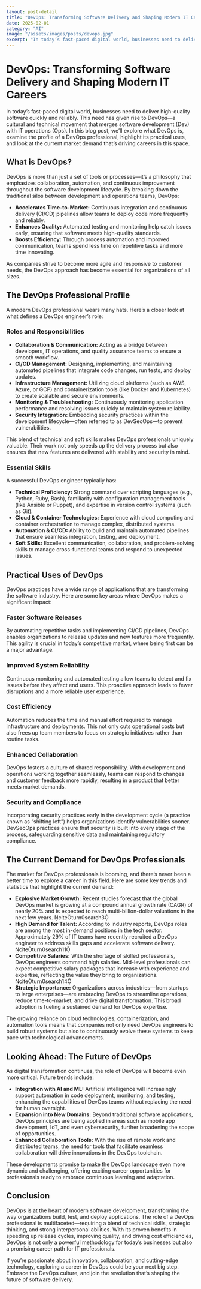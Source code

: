 ```yaml
---
layout: post-detail
title: "DevOps: Transforming Software Delivery and Shaping Modern IT Careers"
date: 2025-02-01
category: "AI"
image: "/assets/images/posts/devops.jpg"
excerpt: "In today’s fast-paced digital world, businesses need to deliver high-quality software quickly and reliably. This need has given rise to DevOps—a cultural and technical movement that merges software development (Dev) with IT operations (Ops). In this blog post, we’ll explore what DevOps is, examine the profile of a DevOps professional, highlight its practical uses, and look at the current market demand that’s driving careers in this space."
---
```


# DevOps: Transforming Software Delivery and Shaping Modern IT Careers

In today’s fast-paced digital world, businesses need to deliver high-quality software quickly and reliably. This need has given rise to DevOps—a cultural and technical movement that merges software development (Dev) with IT operations (Ops). In this blog post, we’ll explore what DevOps is, examine the profile of a DevOps professional, highlight its practical uses, and look at the current market demand that’s driving careers in this space.

## What is DevOps?

DevOps is more than just a set of tools or processes—it’s a philosophy that emphasizes collaboration, automation, and continuous improvement throughout the software development lifecycle. By breaking down the traditional silos between development and operations teams, DevOps:

- **Accelerates Time-to-Market:** Continuous integration and continuous delivery (CI/CD) pipelines allow teams to deploy code more frequently and reliably.
- **Enhances Quality:** Automated testing and monitoring help catch issues early, ensuring that software meets high-quality standards.
- **Boosts Efficiency:** Through process automation and improved communication, teams spend less time on repetitive tasks and more time innovating.

As companies strive to become more agile and responsive to customer needs, the DevOps approach has become essential for organizations of all sizes.

## The DevOps Professional Profile

A modern DevOps professional wears many hats. Here’s a closer look at what defines a DevOps engineer’s role:

### Roles and Responsibilities

- **Collaboration & Communication:** Acting as a bridge between developers, IT operations, and quality assurance teams to ensure a smooth workflow.
- **CI/CD Management:** Designing, implementing, and maintaining automated pipelines that integrate code changes, run tests, and deploy updates.
- **Infrastructure Management:** Utilizing cloud platforms (such as AWS, Azure, or GCP) and containerization tools (like Docker and Kubernetes) to create scalable and secure environments.
- **Monitoring & Troubleshooting:** Continuously monitoring application performance and resolving issues quickly to maintain system reliability.
- **Security Integration:** Embedding security practices within the development lifecycle—often referred to as DevSecOps—to prevent vulnerabilities.

This blend of technical and soft skills makes DevOps professionals uniquely valuable. Their work not only speeds up the delivery process but also ensures that new features are delivered with stability and security in mind.

### Essential Skills

A successful DevOps engineer typically has:

- **Technical Proficiency:** Strong command over scripting languages (e.g., Python, Ruby, Bash), familiarity with configuration management tools (like Ansible or Puppet), and expertise in version control systems (such as Git).
- **Cloud & Container Technologies:** Experience with cloud computing and container orchestration to manage complex, distributed systems.
- **Automation & CI/CD:** Ability to build and maintain automated pipelines that ensure seamless integration, testing, and deployment.
- **Soft Skills:** Excellent communication, collaboration, and problem-solving skills to manage cross-functional teams and respond to unexpected issues.

## Practical Uses of DevOps

DevOps practices have a wide range of applications that are transforming the software industry. Here are some key areas where DevOps makes a significant impact:

### Faster Software Releases

By automating repetitive tasks and implementing CI/CD pipelines, DevOps enables organizations to release updates and new features more frequently. This agility is crucial in today’s competitive market, where being first can be a major advantage.

### Improved System Reliability

Continuous monitoring and automated testing allow teams to detect and fix issues before they affect end users. This proactive approach leads to fewer disruptions and a more reliable user experience.

### Cost Efficiency

Automation reduces the time and manual effort required to manage infrastructure and deployments. This not only cuts operational costs but also frees up team members to focus on strategic initiatives rather than routine tasks.

### Enhanced Collaboration

DevOps fosters a culture of shared responsibility. With development and operations working together seamlessly, teams can respond to changes and customer feedback more rapidly, resulting in a product that better meets market demands.

### Security and Compliance

Incorporating security practices early in the development cycle (a practice known as “shifting left”) helps organizations identify vulnerabilities sooner. DevSecOps practices ensure that security is built into every stage of the process, safeguarding sensitive data and maintaining regulatory compliance.

## The Current Demand for DevOps Professionals

The market for DevOps professionals is booming, and there’s never been a better time to explore a career in this field. Here are some key trends and statistics that highlight the current demand:

- **Explosive Market Growth:** Recent studies forecast that the global DevOps market is growing at a compound annual growth rate (CAGR) of nearly 20% and is expected to reach multi-billion-dollar valuations in the next few years. citeturn0search3  
- **High Demand for Talent:** According to industry reports, DevOps roles are among the most in-demand positions in the tech sector. Approximately 29% of IT teams have recently recruited a DevOps engineer to address skills gaps and accelerate software delivery. citeturn0search11  
- **Competitive Salaries:** With the shortage of skilled professionals, DevOps engineers command high salaries. Mid-level professionals can expect competitive salary packages that increase with experience and expertise, reflecting the value they bring to organizations. citeturn0search14  
- **Strategic Importance:** Organizations across industries—from startups to large enterprises—are embracing DevOps to streamline operations, reduce time-to-market, and drive digital transformation. This broad adoption is fueling a sustained demand for DevOps expertise.

The growing reliance on cloud technologies, containerization, and automation tools means that companies not only need DevOps engineers to build robust systems but also to continuously evolve these systems to keep pace with technological advancements.

## Looking Ahead: The Future of DevOps

As digital transformation continues, the role of DevOps will become even more critical. Future trends include:

- **Integration with AI and ML:** Artificial intelligence will increasingly support automation in code deployment, monitoring, and testing, enhancing the capabilities of DevOps teams without replacing the need for human oversight.
- **Expansion into New Domains:** Beyond traditional software applications, DevOps principles are being applied in areas such as mobile app development, IoT, and even cybersecurity, further broadening the scope of opportunities.
- **Enhanced Collaboration Tools:** With the rise of remote work and distributed teams, the need for tools that facilitate seamless collaboration will drive innovations in the DevOps toolchain.

These developments promise to make the DevOps landscape even more dynamic and challenging, offering exciting career opportunities for professionals ready to embrace continuous learning and adaptation.

## Conclusion

DevOps is at the heart of modern software development, transforming the way organizations build, test, and deploy applications. The role of a DevOps professional is multifaceted—requiring a blend of technical skills, strategic thinking, and strong interpersonal abilities. With its proven benefits in speeding up release cycles, improving quality, and driving cost efficiencies, DevOps is not only a powerful methodology for today’s businesses but also a promising career path for IT professionals.

If you’re passionate about innovation, collaboration, and cutting-edge technology, exploring a career in DevOps could be your next big step. Embrace the DevOps culture, and join the revolution that’s shaping the future of software delivery.
